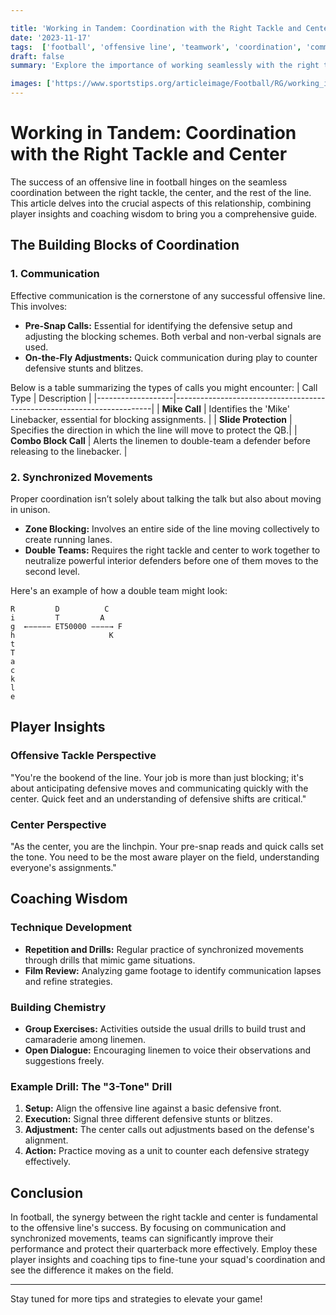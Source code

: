 ```yaml
---

title: 'Working in Tandem: Coordination with the Right Tackle and Center'
date: '2023-11-17'
tags:  ['football', 'offensive line', 'teamwork', 'coordination', 'communication', 'synchronized movements']
draft: false
summary: 'Explore the importance of working seamlessly with the right tackle and center in football, focusing on communication and synchronized movements to enhance team performance.'

images: ['https://www.sportstips.org/articleimage/Football/RG/working_in_tandem_coordination_with_the_right_tackle_and_center.webp']
---
```


# Working in Tandem: Coordination with the Right Tackle and Center

The success of an offensive line in football hinges on the seamless coordination between the right tackle, the center, and the rest of the line. This article delves into the crucial aspects of this relationship, combining player insights and coaching wisdom to bring you a comprehensive guide.

## The Building Blocks of Coordination

### 1. Communication

Effective communication is the cornerstone of any successful offensive line. This involves:

- **Pre-Snap Calls:** Essential for identifying the defensive setup and adjusting the blocking schemes. Both verbal and non-verbal signals are used.
- **On-the-Fly Adjustments:** Quick communication during play to counter defensive stunts and blitzes.

Below is a table summarizing the types of calls you might encounter:
| Call Type         | Description                                                            |
|-------------------|------------------------------------------------------------------------|
| **Mike Call**     | Identifies the 'Mike' Linebacker, essential for blocking assignments.  |
| **Slide Protection** | Specifies the direction in which the line will move to protect the QB.|
| **Combo Block Call**     | Alerts the linemen to double-team a defender before releasing to the linebacker.  |

### 2. Synchronized Movements

Proper coordination isn’t solely about talking the talk but also about moving in unison.

- **Zone Blocking:** Involves an entire side of the line moving collectively to create running lanes.
- **Double Teams:** Requires the right tackle and center to work together to neutralize powerful interior defenders before one of them moves to the second level.

Here's an example of how a double team might look:

```plaintext
R         D          C         
i         T         A         
g  ←−−−−− ET50000 −−−−→ F      
h                     K
t
T 
a
c
k
l
e
```

## Player Insights

### Offensive Tackle Perspective

"You're the bookend of the line. Your job is more than just blocking; it's about anticipating defensive moves and communicating quickly with the center. Quick feet and an understanding of defensive shifts are critical."

### Center Perspective

"As the center, you are the linchpin. Your pre-snap reads and quick calls set the tone. You need to be the most aware player on the field, understanding everyone's assignments."

## Coaching Wisdom

### Technique Development

- **Repetition and Drills:** Regular practice of synchronized movements through drills that mimic game situations.
- **Film Review:** Analyzing game footage to identify communication lapses and refine strategies.

### Building Chemistry

- **Group Exercises:** Activities outside the usual drills to build trust and camaraderie among linemen.
- **Open Dialogue:** Encouraging linemen to voice their observations and suggestions freely.

### Example Drill: The "3-Tone" Drill

1. **Setup:** Align the offensive line against a basic defensive front.
2. **Execution:** Signal three different defensive stunts or blitzes.
3. **Adjustment:** The center calls out adjustments based on the defense's alignment.
4. **Action:** Practice moving as a unit to counter each defensive strategy effectively.

## Conclusion

In football, the synergy between the right tackle and center is fundamental to the offensive line's success. By focusing on communication and synchronized movements, teams can significantly improve their performance and protect their quarterback more effectively. Employ these player insights and coaching tips to fine-tune your squad's coordination and see the difference it makes on the field.

---

Stay tuned for more tips and strategies to elevate your game!
```